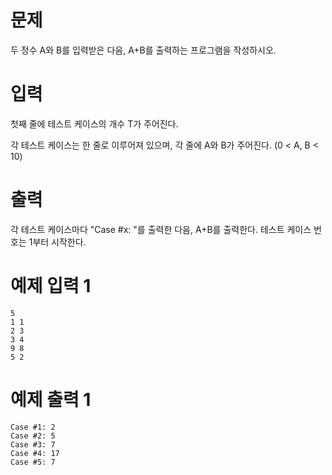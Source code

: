 # 문제

두 정수 A와 B를 입력받은 다음, A+B를 출력하는 프로그램을 작성하시오.

# 입력

첫째 줄에 테스트 케이스의 개수 T가 주어진다.

각 테스트 케이스는 한 줄로 이루어져 있으며, 각 줄에 A와 B가 주어진다. (0 < A, B < 10)

# 출력

각 테스트 케이스마다 "Case #x: "를 출력한 다음, A+B를 출력한다. 테스트 케이스 번호는 1부터 시작한다.

# 예제 입력 1

```
5
1 1
2 3
3 4
9 8
5 2
```

# 예제 출력 1

```
Case #1: 2
Case #2: 5
Case #3: 7
Case #4: 17
Case #5: 7
```
